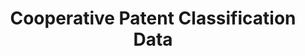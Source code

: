 ---
bigquery: https://console.cloud.google.com/bigquery?p=patents-public-data&d=cpc&page=dataset
citation: '“Cooperative Patent Classification” by the EPO and USPTO, for public use. '
contributors: EPO, USPTO
cost: None
description: Cooperative Patent Classification Data contains the scheme and definitions
  of the Cooperative Patent Classification system for classifying patent documents.
  The CPC is the result of a partnership between the EPO and the USPTO in their joint
  effort to develop a common, internationally compatible classification system for
  technical documents, in particular patent publications, which will be used by both
  offices in the patent granting process
documentation: https://www.cooperativepatentclassification.org/cpcSchemeAndDefinitions
last_edit: Mon, 04 Apr 2022 19:07:06 GMT
location: https://www.cooperativepatentclassification.org/index
maintained_by: USPTO, EPO
schema_fields: '[''sizeCache'', ''ipcConcordant'', ''additional_only'', ''date_revised'',
  ''dateRevised'', ''synonyms'', ''title_part'', ''level'', ''limitingReferences'',
  ''breakdownCode'', ''ipc_concordant'', ''residualReferences'', ''application_references'',
  ''limiting_references'', ''titlePart'', ''title_full'', ''child_groups'', ''childGroups'',
  ''parents'', ''informative_references'', ''definition'', ''notAllocatable'', ''residual_references'',
  ''children'', ''symbol'', ''titleFull'', ''glossary'', ''applicationReferences'',
  ''not_allocatable'', ''informativeReferences'', ''status'', ''breakdown_code'']'
shortname: cooperative_patent_classification
tags:
- patents
- science
title: Cooperative Patent Classification Data
uuid: 984374a7-16e9-4b35-9445-458daceb01bf
---